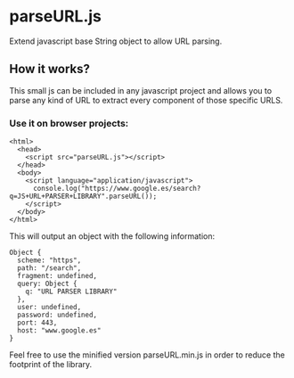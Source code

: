 # parseURL.js
Extend javascript base String object to allow URL parsing.

## How it works?
This small js can be included in any javascript project and allows you to parse any kind of URL to extract every component of those specific URLS.

### Use it on browser projects:

```
<html>
  <head>
    <script src="parseURL.js"></script>
  </head>
  <body>
    <script language="application/javascript">
      console.log("https://www.google.es/search?q=JS+URL+PARSER+LIBRARY".parseURL());
    </script>
  </body>
</html>
```

This will output an object with the following information:

```
Object {
  scheme: "https",
  path: "/search",
  fragment: undefined,
  query: Object {
    q: "URL PARSER LIBRARY"
  },
  user: undefined,
  password: undefined,
  port: 443,
  host: "www.google.es"
}
```

Feel free to use the minified version parseURL.min.js in order to reduce the footprint of the library.
